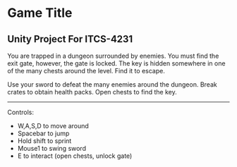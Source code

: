 # Game Title
## Unity Project For ITCS-4231

You are trapped in a dungeon surrounded by enemies. You must find the exit gate, however, the gate is locked. The key is hidden somewhere in one of the many chests around the level. Find it to escape.

Use your sword to defeat the many enemies around the dungeon. Break crates to obtain health packs. Open chests to find the key.

---

Controls:
- W,A,S,D to move around
- Spacebar to jump
- Hold shift to sprint
- Mouse1 to swing sword
- E to interact (open chests, unlock gate)
